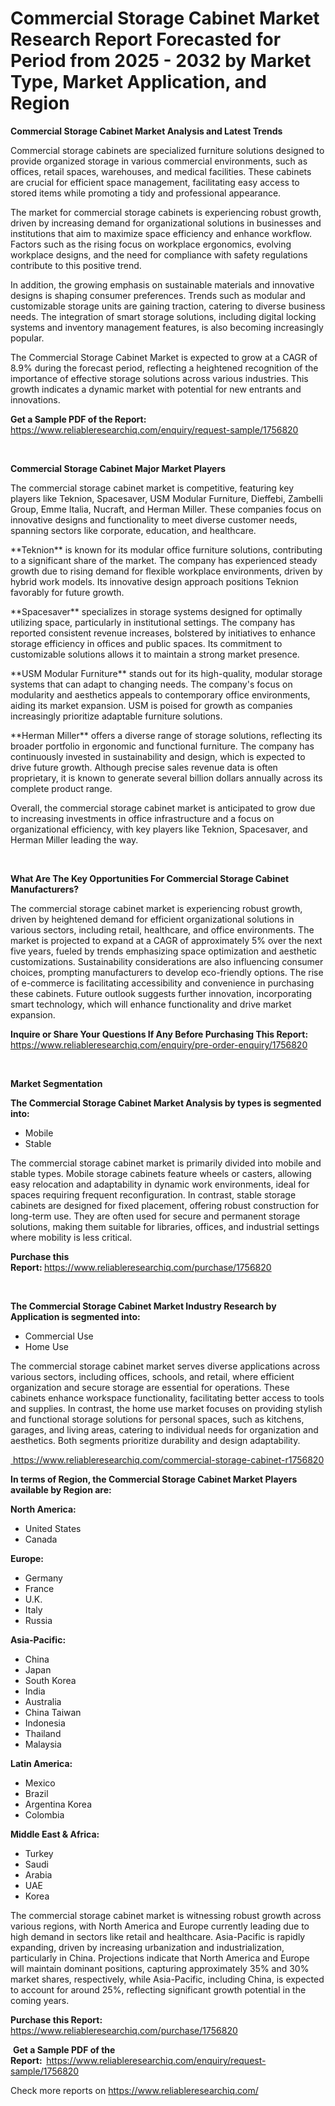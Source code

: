 <p><h1>Commercial Storage Cabinet Market Research Report Forecasted for Period from 2025 -  2032 by Market Type, Market Application, and Region</h1></p><p><strong>Commercial Storage Cabinet Market Analysis and Latest Trends</strong></p>
<p><p>Commercial storage cabinets are specialized furniture solutions designed to provide organized storage in various commercial environments, such as offices, retail spaces, warehouses, and medical facilities. These cabinets are crucial for efficient space management, facilitating easy access to stored items while promoting a tidy and professional appearance.</p><p>The market for commercial storage cabinets is experiencing robust growth, driven by increasing demand for organizational solutions in businesses and institutions that aim to maximize space efficiency and enhance workflow. Factors such as the rising focus on workplace ergonomics, evolving workplace designs, and the need for compliance with safety regulations contribute to this positive trend.</p><p>In addition, the growing emphasis on sustainable materials and innovative designs is shaping consumer preferences. Trends such as modular and customizable storage units are gaining traction, catering to diverse business needs. The integration of smart storage solutions, including digital locking systems and inventory management features, is also becoming increasingly popular.</p><p>The Commercial Storage Cabinet Market is expected to grow at a CAGR of 8.9% during the forecast period, reflecting a heightened recognition of the importance of effective storage solutions across various industries. This growth indicates a dynamic market with potential for new entrants and innovations.</p></p>
<p><strong>Get a Sample PDF of the Report:&nbsp;</strong> <a href="https://www.reliableresearchiq.com/enquiry/request-sample/1756820?utm_campaign=123&utm_medium=2&utm_source=Github&utm_content=ia&utm_term=07022025&utm_id=commercial-storage-cabinet">https://www.reliableresearchiq.com/enquiry/request-sample/1756820</a></p>
<p>&nbsp;</p>
<p><strong>Commercial Storage Cabinet Major Market Players</strong></p>
<p><p>The commercial storage cabinet market is competitive, featuring key players like Teknion, Spacesaver, USM Modular Furniture, Dieffebi, Zambelli Group, Emme Italia, Nucraft, and Herman Miller. These companies focus on innovative designs and functionality to meet diverse customer needs, spanning sectors like corporate, education, and healthcare.</p><p>**Teknion** is known for its modular office furniture solutions, contributing to a significant share of the market. The company has experienced steady growth due to rising demand for flexible workplace environments, driven by hybrid work models. Its innovative design approach positions Teknion favorably for future growth.</p><p>**Spacesaver** specializes in storage systems designed for optimally utilizing space, particularly in institutional settings. The company has reported consistent revenue increases, bolstered by initiatives to enhance storage efficiency in offices and public spaces. Its commitment to customizable solutions allows it to maintain a strong market presence.</p><p>**USM Modular Furniture** stands out for its high-quality, modular storage systems that can adapt to changing needs. The company's focus on modularity and aesthetics appeals to contemporary office environments, aiding its market expansion. USM is poised for growth as companies increasingly prioritize adaptable furniture solutions.</p><p>**Herman Miller** offers a diverse range of storage solutions, reflecting its broader portfolio in ergonomic and functional furniture. The company has continuously invested in sustainability and design, which is expected to drive future growth. Although precise sales revenue data is often proprietary, it is known to generate several billion dollars annually across its complete product range.</p><p>Overall, the commercial storage cabinet market is anticipated to grow due to increasing investments in office infrastructure and a focus on organizational efficiency, with key players like Teknion, Spacesaver, and Herman Miller leading the way.</p></p>
<p>&nbsp;</p>
<p><strong>What Are The Key Opportunities For Commercial Storage Cabinet Manufacturers?</strong></p>
<p><p>The commercial storage cabinet market is experiencing robust growth, driven by heightened demand for efficient organizational solutions in various sectors, including retail, healthcare, and office environments. The market is projected to expand at a CAGR of approximately 5% over the next five years, fueled by trends emphasizing space optimization and aesthetic customizations. Sustainability considerations are also influencing consumer choices, prompting manufacturers to develop eco-friendly options. The rise of e-commerce is facilitating accessibility and convenience in purchasing these cabinets. Future outlook suggests further innovation, incorporating smart technology, which will enhance functionality and drive market expansion.</p></p>
<p><strong>Inquire or Share Your Questions If Any Before Purchasing This Report:</strong> <a href="https://www.reliableresearchiq.com/enquiry/pre-order-enquiry/1756820?utm_campaign=123&utm_medium=2&utm_source=Github&utm_content=ia&utm_term=07022025&utm_id=commercial-storage-cabinet">https://www.reliableresearchiq.com/enquiry/pre-order-enquiry/1756820</a></p>
<p>&nbsp;</p>
<p><strong>Market Segmentation</strong></p>
<p><strong>The Commercial Storage Cabinet Market Analysis by types is segmented into:</strong></p>
<p><ul><li>Mobile</li><li>Stable</li></ul></p>
<p><p>The commercial storage cabinet market is primarily divided into mobile and stable types. Mobile storage cabinets feature wheels or casters, allowing easy relocation and adaptability in dynamic work environments, ideal for spaces requiring frequent reconfiguration. In contrast, stable storage cabinets are designed for fixed placement, offering robust construction for long-term use. They are often used for secure and permanent storage solutions, making them suitable for libraries, offices, and industrial settings where mobility is less critical.</p></p>
<p><strong>Purchase this Report:&nbsp;</strong><a href="https://www.reliableresearchiq.com/purchase/1756820?utm_campaign=123&utm_medium=2&utm_source=Github&utm_content=ia&utm_term=07022025&utm_id=commercial-storage-cabinet">https://www.reliableresearchiq.com/purchase/1756820</a></p>
<p>&nbsp;</p>
<p><strong>The Commercial Storage Cabinet Market Industry Research by Application is segmented into:</strong></p>
<p><ul><li>Commercial Use</li><li>Home Use</li></ul></p>
<p><p>The commercial storage cabinet market serves diverse applications across various sectors, including offices, schools, and retail, where efficient organization and secure storage are essential for operations. These cabinets enhance workspace functionality, facilitating better access to tools and supplies. In contrast, the home use market focuses on providing stylish and functional storage solutions for personal spaces, such as kitchens, garages, and living areas, catering to individual needs for organization and aesthetics. Both segments prioritize durability and design adaptability.</p></p>
<p><a href="https://www.reliableresearchiq.com/commercial-storage-cabinet-r1756820?utm_campaign=123&utm_medium=2&utm_source=Github&utm_content=ia&utm_term=07022025&utm_id=commercial-storage-cabinet">&nbsp;https://www.reliableresearchiq.com/commercial-storage-cabinet-r1756820</a></p>
<p><strong>In terms of Region, the Commercial Storage Cabinet Market Players available by Region are:</strong></p>
<p>
    <p> <strong> North America: </strong>
        <ul>
            <li>United States</li>
            <li>Canada</li>
        </ul>
        </p> 
    <p> <strong> Europe: </strong>
        <ul>
            <li>Germany</li>
            <li>France</li>
            <li>U.K.</li>
            <li>Italy</li>
            <li>Russia</li>
        </ul>
        </p> 
    <p> <strong> Asia-Pacific: </strong>
        <ul>
            <li>China</li>
            <li>Japan</li>
            <li>South Korea</li>
            <li>India</li>
            <li>Australia</li>
            <li>China Taiwan</li>
            <li>Indonesia</li>
            <li>Thailand</li>
            <li>Malaysia</li>
        </ul>
        </p> 
    <p> <strong> Latin America: </strong>
        <ul>
            <li>Mexico</li>
            <li>Brazil</li>
            <li>Argentina Korea</li>
            <li>Colombia</li>
        </ul>
        </p> 
    <p> <strong> Middle East & Africa: </strong>
        <ul>
            <li>Turkey</li>
            <li>Saudi</li>
            <li>Arabia</li>
            <li>UAE</li>
            <li>Korea</li>
        </ul>
    </p>
    </p>
<p><p>The commercial storage cabinet market is witnessing robust growth across various regions, with North America and Europe currently leading due to high demand in sectors like retail and healthcare. Asia-Pacific is rapidly expanding, driven by increasing urbanization and industrialization, particularly in China. Projections indicate that North America and Europe will maintain dominant positions, capturing approximately 35% and 30% market shares, respectively, while Asia-Pacific, including China, is expected to account for around 25%, reflecting significant growth potential in the coming years.</p></p>
<p><strong>Purchase this Report: </strong><a href="https://www.reliableresearchiq.com/purchase/1756820?utm_campaign=123&utm_medium=2&utm_source=Github&utm_content=ia&utm_term=07022025&utm_id=commercial-storage-cabinet">https://www.reliableresearchiq.com/purchase/1756820</a></p>
<p>&nbsp;<strong>Get a Sample PDF of the Report:&nbsp;&nbsp;</strong><a href="https://www.reliableresearchiq.com/enquiry/request-sample/1756820?utm_campaign=123&utm_medium=2&utm_source=Github&utm_content=ia&utm_term=07022025&utm_id=commercial-storage-cabinet">https://www.reliableresearchiq.com/enquiry/request-sample/1756820</a></p>
<p><strong></strong></p>
<p>Check more reports on <a href="https://www.reliableresearchiq.com/?utm_campaign=123&utm_medium=2&utm_source=Github&utm_content=ia&utm_term=07022025&utm_id=commercial-storage-cabinet">https://www.reliableresearchiq.com/</a></p>